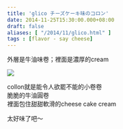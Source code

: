 ```yaml
---
title: 'glico チーズケーキ味のコロン'
date: 2014-11-25T15:30:00.000+08:00
draft: false
aliases: [ "/2014/11/glico.html" ]
tags : [flavor - say cheese]
---
```


外層是牛油味卷；裡面是濃厚的cream  

[![](https://farm9.staticflickr.com/8591/15855828325_deca192b4f_z.jpg)](https://farm9.staticflickr.com/8591/15855828325_deca192b4f_z.jpg)

collon就是能令人欲罷不能的小卷卷  
脆脆的牛油圓卷  
裡面包住甜甜軟滑的cheese cake cream  
  
太好味了吧～